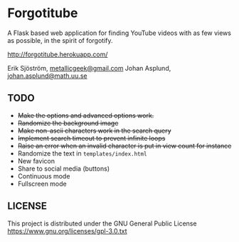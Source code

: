 Forgotitube
=======

A Flask based web application for finding YouTube videos with as few views as possible, in the spirit of forgotify.

http://forgotitube.herokuapp.com/


Erik Sjöström, metallicgeek@gmail.com 
Johan Asplund, johan.asplund@math.uu.se

TODO
----

- <del>Make the options and advanced options work.</del>
- <del>Randomize the background image</del>
- <del>Make non-ascii characters work in the search query</del>
- <del>Implement search timeout to prevent infinite loops</del>
- <del>Raise an error when an invalid character is put in view count for instance</del>
- Randomize the text in `templates/index.html`
- New favicon
- Share to social media (buttons)
- Continuous mode
- Fullscreen mode

LICENSE
-------
This project is distributed under the GNU General Public License https://www.gnu.org/licenses/gpl-3.0.txt
